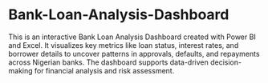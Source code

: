 # Bank-Loan-Analysis-Dashboard
This is an interactive Bank Loan Analysis Dashboard created with Power BI and Excel. It visualizes key metrics like loan status, interest rates, and borrower details to uncover patterns in approvals, defaults, and repayments across Nigerian banks. The dashboard supports data-driven decision-making for financial analysis and risk assessment.
